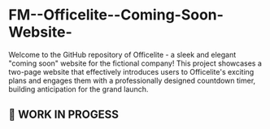 # FM--Officelite--Coming-Soon-Website-
 Welcome to the GitHub repository of Officelite - a sleek and elegant "coming soon" website for the fictional company! This project showcases a two-page website that effectively introduces users to Officelite's exciting plans and engages them with a professionally designed countdown timer, building anticipation for the grand launch.

## :construction: WORK IN PROGESS
